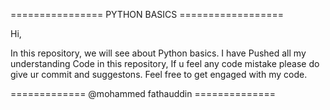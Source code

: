 ================ PYTHON BASICS ==================

Hi,

In this repository, we will see about Python basics.
I have Pushed all my understanding Code in this repository, If u feel any code mistake please do give ur commit and suggestons.
Feel free to get engaged with my code.


============= @mohammed fathauddin ==============
